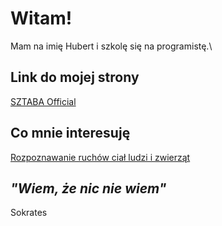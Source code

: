 # Witam!
Mam na imię Hubert i szkolę się na programistę.\
## Link do mojej strony
[SZTABA Official](https://Sztaba.github.io)
## Co mnie interesuję
[Rozpoznawanie ruchów ciał ludzi i zwierząt](https://github.com/Sztaba/mmpose)
## *"Wiem, że nic nie wiem"*
Sokrates
